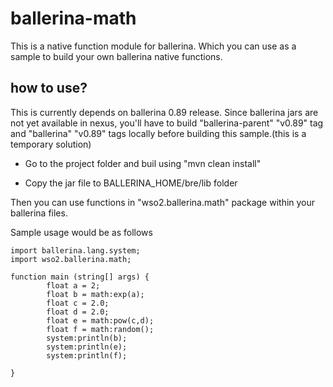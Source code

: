 # ballerina-math

This is a native function module for ballerina. Which you can use as a sample to build your own ballerina native functions.

## how to use?

This is currently depends on ballerina 0.89 release. Since ballerina jars are not yet available in nexus, you'll have to build "ballerina-parent" "v0.89" tag and "ballerina" "v0.89" tags locally before building this sample.(this is a temporary solution)

 - Go to the project folder and buil using "mvn clean install"

 - Copy the jar file to BALLERINA_HOME/bre/lib folder

Then you can use functions in "wso2.ballerina.math" package within your ballerina files.

Sample usage would be as follows

```
import ballerina.lang.system;
import wso2.ballerina.math;

function main (string[] args) {
        float a = 2;
        float b = math:exp(a);
        float c = 2.0;
        float d = 2.0;
        float e = math:pow(c,d);
        float f = math:random();
        system:println(b);
        system:println(e);
        system:println(f);

}

```

